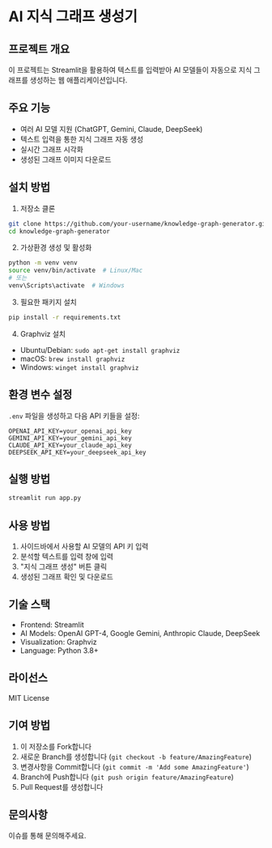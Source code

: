 # AI 지식 그래프 생성기

## 프로젝트 개요
이 프로젝트는 Streamlit을 활용하여 텍스트를 입력받아 AI 모델들이 자동으로 지식 그래프를 생성하는 웹 애플리케이션입니다.

## 주요 기능
- 여러 AI 모델 지원 (ChatGPT, Gemini, Claude, DeepSeek)
- 텍스트 입력을 통한 지식 그래프 자동 생성
- 실시간 그래프 시각화
- 생성된 그래프 이미지 다운로드

## 설치 방법
1. 저장소 클론
```bash
git clone https://github.com/your-username/knowledge-graph-generator.git
cd knowledge-graph-generator
```

2. 가상환경 생성 및 활성화
```bash
python -m venv venv
source venv/bin/activate  # Linux/Mac
# 또는
venv\Scripts\activate  # Windows
```

3. 필요한 패키지 설치
```bash
pip install -r requirements.txt
```

4. Graphviz 설치
- Ubuntu/Debian: `sudo apt-get install graphviz`
- macOS: `brew install graphviz`
- Windows: `winget install graphviz`

## 환경 변수 설정
`.env` 파일을 생성하고 다음 API 키들을 설정:
```
OPENAI_API_KEY=your_openai_api_key
GEMINI_API_KEY=your_gemini_api_key
CLAUDE_API_KEY=your_claude_api_key
DEEPSEEK_API_KEY=your_deepseek_api_key
```

## 실행 방법
```bash
streamlit run app.py
```

## 사용 방법
1. 사이드바에서 사용할 AI 모델의 API 키 입력
2. 분석할 텍스트를 입력 창에 입력
3. "지식 그래프 생성" 버튼 클릭
4. 생성된 그래프 확인 및 다운로드

## 기술 스택
- Frontend: Streamlit
- AI Models: OpenAI GPT-4, Google Gemini, Anthropic Claude, DeepSeek
- Visualization: Graphviz
- Language: Python 3.8+

## 라이선스
MIT License

## 기여 방법
1. 이 저장소를 Fork합니다
2. 새로운 Branch를 생성합니다 (`git checkout -b feature/AmazingFeature`)
3. 변경사항을 Commit합니다 (`git commit -m 'Add some AmazingFeature'`)
4. Branch에 Push합니다 (`git push origin feature/AmazingFeature`)
5. Pull Request를 생성합니다

## 문의사항
이슈를 통해 문의해주세요. 